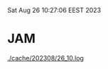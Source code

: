 Sat Aug 26 10:27:06 EEST 2023
# JAM
<a href='./cache/202308/26_10.log'>./cache/202308/26_10.log</a>
